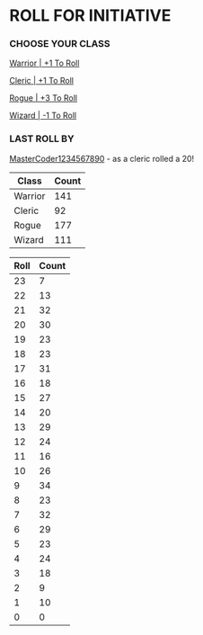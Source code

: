# ROLL FOR INITIATIVE
### CHOOSE YOUR CLASS

[Warrior | +1 To Roll](https://github.com/benjaminsampica/benjaminsampica/issues/new?title=roll%7Cwarrior&body=Just+click+%27Submit+new+issue%27.)

[Cleric | +1 To Roll](https://github.com/benjaminsampica/benjaminsampica/issues/new?title=roll%7Ccleric&body=Just+click+%27Submit+new+issue%27.)

[Rogue | +3 To Roll](https://github.com/benjaminsampica/benjaminsampica/issues/new?title=roll%7Crogue&body=Just+click+%27Submit+new+issue%27.)

[Wizard | -1 To Roll](https://github.com/benjaminsampica/benjaminsampica/issues/new?title=roll%7Cwizard&body=Just+click+%27Submit+new+issue%27.)
### LAST ROLL BY
[MasterCoder1234567890](https://www.github.com/MasterCoder1234567890) - as a cleric rolled a 20!

|Class|Count|
|-|-|
|Warrior|141|
|Cleric|92|
|Rogue|177|
|Wizard|111|

|Roll|Count|
|-|-|
|23|7
|22|13
|21|32
|20|30
|19|23
|18|23
|17|31
|16|18
|15|27
|14|20
|13|29
|12|24
|11|16
|10|26
|9|34
|8|23
|7|32
|6|29
|5|23
|4|24
|3|18
|2|9
|1|10
|0|0

